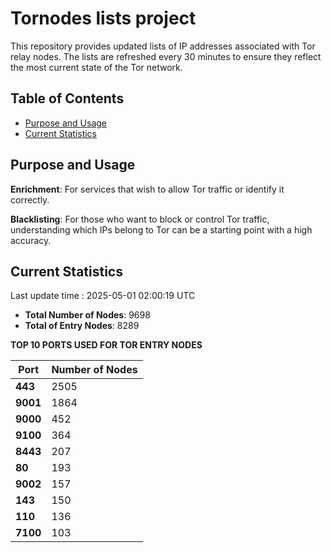 # Tornodes lists project

This repository provides updated lists of IP addresses associated with Tor relay nodes. The lists are refreshed every 30 minutes to ensure they reflect the most current state of the Tor network.

## Table of Contents

- [Purpose and Usage](#purpose-and-usage)
- [Current Statistics](#current-statistics)


## Purpose and Usage

**Enrichment**: For services that wish to allow Tor traffic or identify it correctly.

**Blacklisting**: For those who want to block or control Tor traffic, understanding which IPs belong to Tor can be a starting point with a high accuracy.

## Current Statistics

Last update time : 2025-05-01 02:00:19 UTC

- **Total Number of Nodes**: 9698
- **Total of Entry Nodes**: 8289

**TOP 10 PORTS USED FOR TOR ENTRY NODES**

| **Port** | **Number of Nodes** |
|------|-----------------|
| **443**   | 2505  |
| **9001**   | 1864  |
| **9000**   | 452  |
| **9100**   | 364  |
| **8443**   | 207  |
| **80**   | 193  |
| **9002**   | 157  |
| **143**   | 150  |
| **110**   | 136  |
| **7100**   | 103  |

